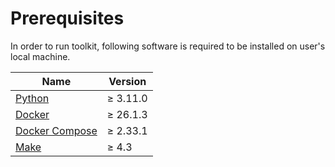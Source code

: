 # Prerequisites
In order to run toolkit, following software is required to be installed on user's local machine.

| Name | Version |
|------|---------|
| [Python](https://www.python.org/)  | ≥ 3.11.0 |
| [Docker](https://docs.docker.com/) | ≥ 26.1.3 |
| [Docker Compose](https://docs.docker.com/compose/) | ≥ 2.33.1 |
| [Make](https://www.gnu.org/software/make/) | ≥ 4.3 |
